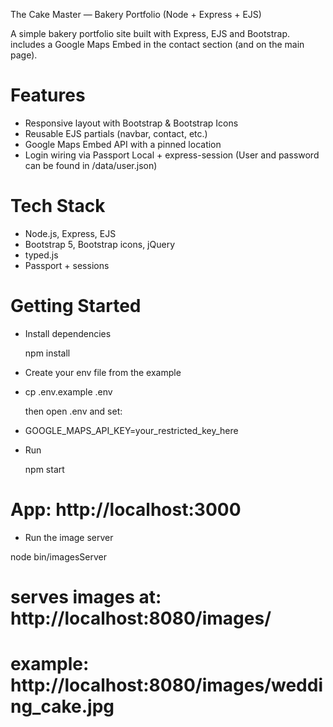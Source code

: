 The Cake Master — Bakery Portfolio (Node + Express + EJS)

A simple bakery portfolio site built with Express, EJS and Bootstrap.
includes a Google Maps Embed in the contact section (and on the main page).

# Features

- Responsive layout with Bootstrap & Bootstrap Icons
- Reusable EJS partials (navbar, contact, etc.)
- Google Maps Embed API with a pinned location
- Login wiring via Passport Local + express-session (User and password can be found in /data/user.json)

# Tech Stack

- Node.js, Express, EJS
- Bootstrap 5, Bootstrap icons, jQuery
- typed.js
- Passport + sessions

# Getting Started

- Install dependencies

  npm install

- Create your env file from the example

- cp .env.example .env

  then open .env and set:

- GOOGLE_MAPS_API_KEY=your_restricted_key_here

- Run

  npm start

# App: http://localhost:3000

- Run the image server

node bin/imagesServer

# serves images at: http://localhost:8080/images/<filename>

# example: http://localhost:8080/images/wedding_cake.jpg
